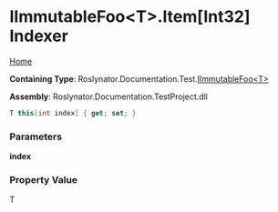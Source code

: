 <a name="_top"></a>

# IImmutableFoo\<T>\.Item\[Int32\] Indexer

[Home](../../../../../README.md#_top)

**Containing Type**: Roslynator\.Documentation\.Test\.[IImmutableFoo\<T>](../README.md#_top)

**Assembly**: Roslynator\.Documentation\.TestProject\.dll

```csharp
T this[int index] { get; set; }
```

### Parameters

**index**

### Property Value

T

